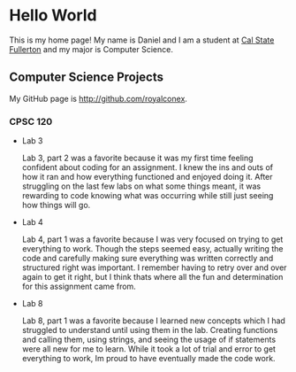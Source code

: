 # Hello World

This is my home page! My name is Daniel and I am a student at [Cal State Fullerton](http://www.fullerton.edu/) and my major is Computer Science.

## Computer Science Projects

My GitHub page is http://github.com/royalconex.

### CPSC 120

* Lab 3

    Lab 3, part 2 was a favorite because it was my first time feeling confident about coding for an assignment. I knew the ins and outs of how it ran and how everything functioned and enjoyed doing it. After struggling on the last few labs on what some things meant, it was rewarding to code knowing what was occurring while still just seeing how things will go.

* Lab 4

    Lab 4, part 1 was a favorite because I was very focused on trying to get everything to work. Though the steps seemed easy, actually writing the code and carefully making sure everything was written correctly and structured right was important. I remember having to retry over and over again to get it right, but I think thats where all the fun and determination for this assignment came from.

* Lab 8

    Lab 8, part 1 was a favorite because I learned new concepts which I had struggled to understand until using them in the lab. Creating functions and calling them, using strings, and seeing the usage of if statements were all new for me to learn. While it took a lot of trial and error to get everything to work, Im proud to have eventually made the code work.
